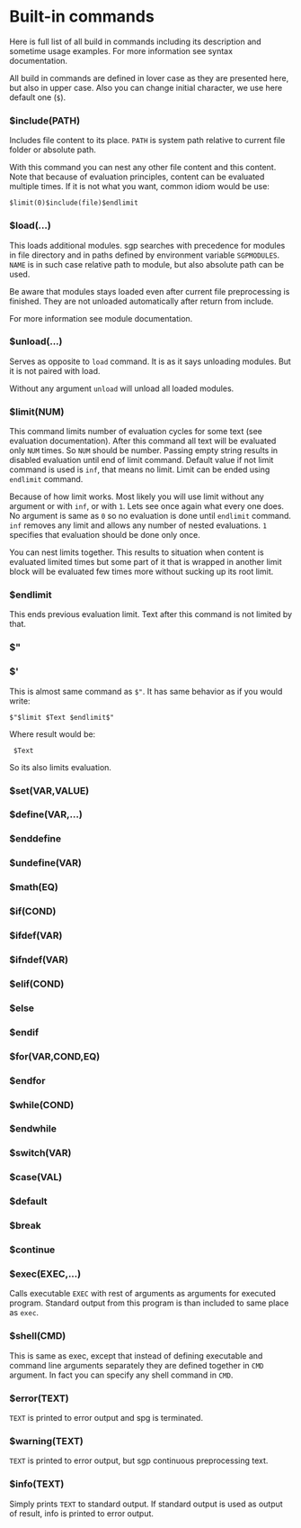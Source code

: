 Built-in commands
=================
Here is full list of all build in commands including its description and sometime
usage examples. For more information see syntax documentation.

All build in commands are defined in lover case as they are presented here, but
also in upper case. Also you can change initial character, we use here default one
(`$`).

###	$include(PATH)
Includes file content to its place. `PATH` is system path relative to current file
folder or absolute path.

With this command you can nest any other file content and this content. Note that
because of evaluation principles, content can be evaluated multiple times. If it
is not what you want, common idiom would be use:
```
$limit(0)$include(file)$endlimit
```

### $load(...)
This loads additional modules. sgp searches with precedence for modules in file
directory and in paths defined by environment variable `SGPMODULES`. `NAME` is in
such case relative path to module, but also absolute path can be used.

Be aware that modules stays loaded even after current file preprocessing is
finished. They are not unloaded automatically after return from include.

For more information see module documentation.

### $unload(...)
Serves as opposite to `load` command. It is as it says unloading modules. But it
is not paired with load.

Without any argument `unload` will unload all loaded modules.

### $limit(NUM)
This command limits number of evaluation cycles for some text (see evaluation
documentation).  After this command all text will be evaluated only `NUM` times.
So `NUM` should be number. Passing empty string results in disabled evaluation
until end of limit command. Default value if not limit command is used is `inf`,
that means no limit.  Limit can be ended using `endlimit` command.

Because of how limit works. Most likely you will use limit without any argument or
with `inf`, or with `1`. Lets see once again what every one does. No argument is
same as `0` so no evaluation is done until `endlimit` command. `inf` removes any
limit and allows any number of nested evaluations. `1` specifies that evaluation
should be done only once.

You can nest limits together. This results to situation when content is evaluated
limited times but some part of it that is wrapped in another limit block will be
evaluated few times more without sucking up its root limit.

### $endlimit
This ends previous evaluation limit. Text after this command is not limited by
that.

### $"
### $'
This is almost same command as `$"`. It has same behavior as if you would write:
```
$"$limit $Text $endlimit$"
```
Where result would be:
```
 $Text 
```
So its also limits evaluation.

### $set(VAR,VALUE)
### $define(VAR,...)
### $enddefine
### $undefine(VAR)
### $math(EQ)
### $if(COND)
### $ifdef(VAR)
### $ifndef(VAR)
### $elif(COND)
### $else
### $endif
### $for(VAR,COND,EQ)
### $endfor
### $while(COND)
### $endwhile
### $switch(VAR)
### $case(VAL)
### $default
### $break
### $continue
### $exec(EXEC,...)
Calls executable `EXEC` with rest of arguments as arguments for executed program.
Standard output from this program is than included to same place as `exec`.

### $shell(CMD)
This is same as exec, except that instead of defining executable and command line
arguments separately they are defined together in `CMD` argument. In fact you can
specify any shell command in `CMD`.

### $error(TEXT)
`TEXT` is printed to error output and spg is terminated.

### $warning(TEXT)
`TEXT` is printed to error output, but sgp continuous preprocessing text.

### $info(TEXT)
Simply prints `TEXT` to standard output. If standard output is used as output of
result, info is printed to error output.
